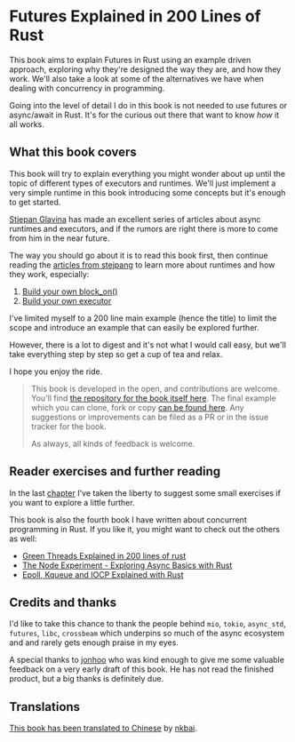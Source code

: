 # Futures Explained in 200 Lines of Rust

This book aims to explain Futures in Rust using an example driven approach,
exploring why they're designed the way they are, and how they work. We'll also
take a look at some of the alternatives we have when dealing with concurrency
in programming.

Going into the level of detail I do in this book is not needed to use futures
or async/await in Rust. It's for the curious out there that want to know _how_
it all works.

## What this book covers

This book will try to explain everything you might wonder about up until the
topic of different types of executors and runtimes. We'll just implement a very
simple runtime in this book introducing some concepts but it's enough to get
started.

[Stjepan Glavina](https://github.com/stjepang) has made an excellent series of
articles about async runtimes and executors, and if the rumors are right there
is more to come from him in the near future.

The way you should go about it is to read this book first, then continue
reading the [articles from stejpang](https://stjepang.github.io/) to learn more
about runtimes and how they work, especially:

1. [Build your own block_on()](https://stjepang.github.io/2020/01/25/build-your-own-block-on.html)
2. [Build your own executor](https://stjepang.github.io/2020/01/31/build-your-own-executor.html)

I've limited myself to a 200 line main example (hence the title) to limit the
scope and introduce an example that can easily be explored further.

However, there is a lot to digest and it's not what I would call easy, but we'll
take everything step by step so get a cup of tea and relax.

I hope you enjoy the ride.

> This book is developed in the open, and contributions are welcome. You'll find
> [the repository for the book itself here][book_repo]. The final example which
> you can clone, fork or copy [can be found here][example_repo]. Any suggestions
> or improvements can be filed as a PR or in the issue tracker for the book.
>
> As always, all kinds of feedback is welcome.

## Reader exercises and further reading

In the last [chapter](conclusion.md) I've taken the liberty to suggest some
small exercises if you want to explore a little further.

This book is also the fourth book I have written about concurrent programming
in Rust. If you like it, you might want to check out the others as well:

- [Green Threads Explained in 200 lines of rust](https://cfsamson.gitbook.io/green-threads-explained-in-200-lines-of-rust/)
- [The Node Experiment - Exploring Async Basics with Rust](https://cfsamson.github.io/book-exploring-async-basics/)
- [Epoll, Kqueue and IOCP Explained with Rust](https://cfsamsonbooks.gitbook.io/epoll-kqueue-iocp-explained/)

## Credits and thanks

I'd like to take this chance to thank the people behind `mio`, `tokio`,
`async_std`, `futures`, `libc`, `crossbeam` which underpins so much of the
async ecosystem and and rarely gets enough praise in my eyes.

A special thanks to [jonhoo](https://twitter.com/jonhoo) who was kind enough to
give me some valuable feedback on a very early draft of this book. He has not
read the finished product, but a big thanks is definitely due.

## Translations

[This book has been translated to Chinese](https://stevenbai.top/rust/futures_explained_in_200_lines_of_rust/) by [nkbai](https://github.com/nkbai).

[mdbook]: https://github.com/rust-lang/mdBook
[book_repo]: https://github.com/cfsamson/books-futures-explained
[example_repo]: https://github.com/cfsamson/examples-futures

